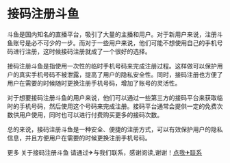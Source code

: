 # 接码注册斗鱼

斗鱼是国内知名的直播平台，吸引了大量的主播和用户。对于新用户来说，注册斗鱼账号是必不可少的一步。而对于一些用户来说，他们可能不想使用自己的手机号码进行注册，这时候接码注册就成了一个很好的选择。

接码注册斗鱼是指使用一次性的临时手机号码来完成注册过程。这样做可以保护用户的真实手机号码不被泄露，提高了用户的隐私安全性。同时，接码注册也方便了用户在需要的时候随时更换注册手机号码，增加了账号的灵活性。

对于想要接码注册斗鱼的用户来说，他们可以通过一些第三方的接码平台来获取临时的手机号码，然后使用这个号码来完成注册。接码平台通常会提供一定的免费次数供用户使用，同时也可以进行付费购买更多的接码次数。

总的来说，接码注册斗鱼是一种安全、便捷的注册方式，可以有效保护用户的隐私信息，并且方便用户在需要的时候更换注册手机号码。

更多 关于接码注册斗鱼 请通过✈与我们联系，感谢阅读,谢谢！[点我✈联系](https://ss.k02.cc)